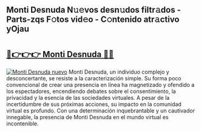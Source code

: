 ## Monti Desnuda N𝚞𝚎vos desn𝚞dos filtr𝚊dos - Parts-zqs F𝚘tos vid𝚎o - C𝚘ntenido atr𝚊ctivo yOjau

# <h2><a href="http://mbcahob.tromn.icu/?c=Monti+Desnuda">🔗👉👉👉 Monti Desnuda 🔗🔗</a></h2>

[![Monti Desnuda nuevo](https://i.imgur.com/pEAQMta.gif)](http://mbcahob.tromn.icu/?c=Monti+Desnuda)
Monti Desnuda, un individuo complejo y desconcertante, se resiste a la caracterización simple. Su forma poco convencional de crear una presencia en línea ha magnetizado y ofendido a los espectadores, encendiendo debates sobre el consentimiento, la privacidad y la esencia de las sociedades virtuales. A pesar de la incertidumbre de sus próximas acciones, su impacto en la comunidad virtual es profundo. Con una determinación inquebrantable y un cautivador innegable, la presencia de Monti Desnuda en el mundo virtual es incontenible.
